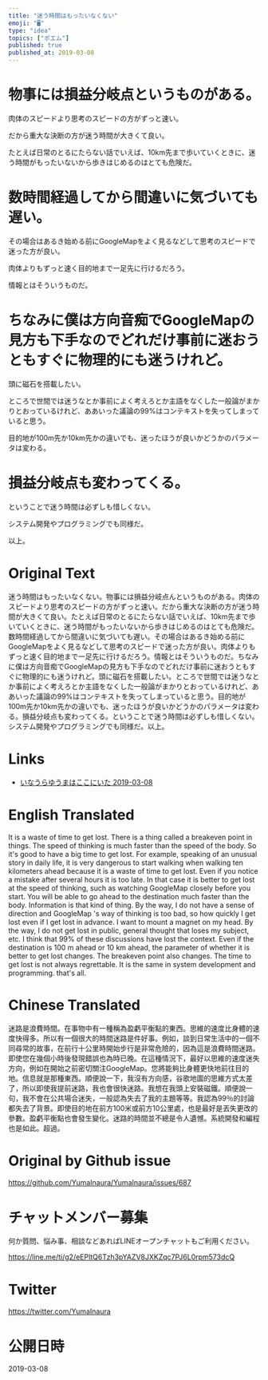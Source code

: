 ```yaml
---
title: "迷う時間はもったいなくない"
emoji: "🖥"
type: "idea"
topics: ["ポエム"]
published: true
published_at: 2019-03-08
---
```


# 物事には損益分岐点というものがある。

肉体のスピードより思考のスピードの方がずっと速い。

だから重大な決断の方が迷う時間が大きくて良い。

たとえば日常のとるにたらない話でいえば、10km先まで歩いていくときに、迷う時間がもったいないから歩きはじめるのはとても危険だ。

# 数時間経過してから間違いに気づいても遅い。

その場合はあるき始める前にGoogleMapをよく見るなどして思考のスピードで迷った方が良い。

肉体よりもずっと速く目的地まで一足先に行けるだろう。

情報とはそういうものだ。

# ちなみに僕は方向音痴でGoogleMapの見方も下手なのでどれだけ事前に迷おうともすぐに物理的にも迷うけれど。

頭に磁石を搭載したい。

ところで世間では迷うなとか事前によく考えろとか主語をなくした一般論がまかりとおっているけれど、ああいった議論の99%はコンテキストを失ってしまっていると思う。

目的地が100m先か10km先かの違いでも、迷ったほうが良いかどうかのパラメータは変わる。

# 損益分岐点も変わってくる。

ということで迷う時間は必ずしも惜しくない。

システム開発やプログラミングでも同様だ。

以上。

# Original Text

迷う時間はもったいなくない。物事には損益分岐点んというものがある。肉体のスピードより思考のスピードの方がずっと速い。だから重大な決断の方が迷う時間が大きくて良い。たとえば日常のとるにたらない話でいえば、10km先まで歩いていくときに、迷う時間がもったいないから歩きはじめるのはとても危険だ。数時間経過してから間違いに気づいても遅い。その場合はあるき始める前にGoogleMapをよく見るなどして思考のスピードで迷った方が良い。肉体よりもずっと速く目的地まで一足先に行けるだろう。情報とはそういうものだ。ちなみに僕は方向音痴でGoogleMapの見方も下手なのでどれだけ事前に迷おうともすぐに物理的にも迷うけれど。頭に磁石を搭載したい。ところで世間では迷うなとか事前によく考えろとか主語をなくした一般論がまかりとおっているけれど、ああいった議論の99%はコンテキストを失ってしまっていると思う。目的地が100m先か10km先かの違いでも、迷ったほうが良いかどうかのパラメータは変わる。損益分岐点も変わってくる。ということで迷う時間は必ずしも惜しくない。システム開発やプログラミングでも同様だ。以上。

# Links

- [いなうらゆうまはここにいた 2019-03-08](https://github.com/YumaInaura/YumaInaura/issues/675#s1552003057)



# English Translated

It is a waste of time to get lost. There is a thing called a breakeven point in things. The speed of thinking is much faster than the speed of the body. So it's good to have a big time to get lost. For example, speaking of an unusual story in daily life, it is very dangerous to start walking when walking ten kilometers ahead because it is a waste of time to get lost. Even if you notice a mistake after several hours it is too late. In that case it is better to get lost at the speed of thinking, such as watching GoogleMap closely before you start. You will be able to go ahead to the destination much faster than the body. Information is that kind of thing. By the way, I do not have a sense of direction and GoogleMap 's way of thinking is too bad, so how quickly I get lost even if I get lost in advance. I want to mount a magnet on my head. By the way, I do not get lost in public, general thought that loses my subject, etc. I think that 99% of these discussions have lost the context. Even if the destination is 100 m ahead or 10 km ahead, the parameter of whether it is better to get lost changes. The breakeven point also changes. The time to get lost is not always regrettable. It is the same in system development and programming. that's all.

# Chinese Translated

迷路是浪費時間。在事物中有一種稱為盈虧平衡點的東西。思維的速度比身體的速度快得多。所以有一個很大的時間迷路是件好事。例如，談到日常生活中的一個不同尋常的故事，在前行十公里時開始步行是非常危險的，因為這是浪費時間迷路。即使您在幾個小時後發現錯誤也為時已晚。在這種情況下，最好以思維的速度迷失方向，例如在開始之前密切關注GoogleMap。您將能夠比身體更快地前往目的地。信息就是那種東西。順便說一下，我沒有方向感，谷歌地圖的思維方式太差了，所以即使我提前迷路，我也會很快迷路。我想在我頭上安裝磁鐵。順便說一句，我不會在公共場合迷失，一般認為失去了我的主題等等。我認為99％的討論都失去了背景。即使目的地在前方100米或前方10公里處，也是最好是丟失更改的參數。盈虧平衡點也會發生變化。迷路的時間並不總是令人遺憾。系統開發和編程也是如此。超過。

# Original by Github issue

https://github.com/YumaInaura/YumaInaura/issues/687








<!-- Update From Qiita API -->

# チャットメンバー募集


何か質問、悩み事、相談などあればLINEオープンチャットもご利用ください。

https://line.me/ti/g2/eEPltQ6Tzh3pYAZV8JXKZqc7PJ6L0rpm573dcQ





# Twitter


https://twitter.com/YumaInaura


<!-- Update From Qiita API -->



# 公開日時

2019-03-08
